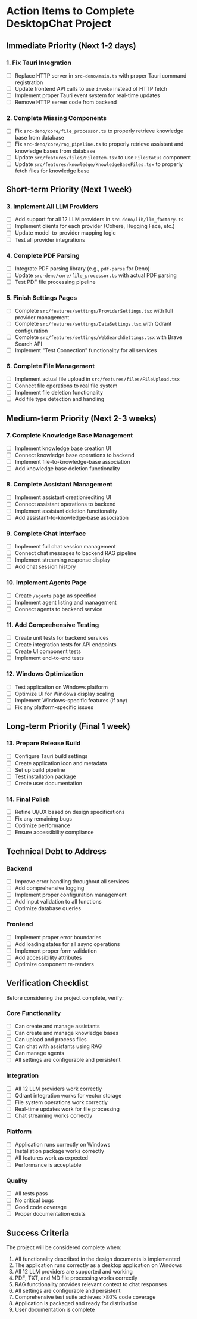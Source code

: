 # Action Items to Complete DesktopChat Project

## Immediate Priority (Next 1-2 days)

### 1. Fix Tauri Integration
- [ ] Replace HTTP server in `src-deno/main.ts` with proper Tauri command registration
- [ ] Update frontend API calls to use `invoke` instead of HTTP fetch
- [ ] Implement proper Tauri event system for real-time updates
- [ ] Remove HTTP server code from backend

### 2. Complete Missing Components
- [ ] Fix `src-deno/core/file_processor.ts` to properly retrieve knowledge base from database
- [ ] Fix `src-deno/core/rag_pipeline.ts` to properly retrieve assistant and knowledge bases from database
- [ ] Update `src/features/files/FileItem.tsx` to use `FileStatus` component
- [ ] Update `src/features/knowledge/KnowledgeBaseFiles.tsx` to properly fetch files for knowledge base

## Short-term Priority (Next 1 week)

### 3. Implement All LLM Providers
- [ ] Add support for all 12 LLM providers in `src-deno/lib/llm_factory.ts`
- [ ] Implement clients for each provider (Cohere, Hugging Face, etc.)
- [ ] Update model-to-provider mapping logic
- [ ] Test all provider integrations

### 4. Complete PDF Parsing
- [ ] Integrate PDF parsing library (e.g., `pdf-parse` for Deno)
- [ ] Update `src-deno/core/file_processor.ts` with actual PDF parsing
- [ ] Test PDF file processing pipeline

### 5. Finish Settings Pages
- [ ] Complete `src/features/settings/ProviderSettings.tsx` with full provider management
- [ ] Complete `src/features/settings/DataSettings.tsx` with Qdrant configuration
- [ ] Complete `src/features/settings/WebSearchSettings.tsx` with Brave Search API
- [ ] Implement "Test Connection" functionality for all services

### 6. Complete File Management
- [ ] Implement actual file upload in `src/features/files/FileUpload.tsx`
- [ ] Connect file operations to real file system
- [ ] Implement file deletion functionality
- [ ] Add file type detection and handling

## Medium-term Priority (Next 2-3 weeks)

### 7. Complete Knowledge Base Management
- [ ] Implement knowledge base creation UI
- [ ] Connect knowledge base operations to backend
- [ ] Implement file-to-knowledge-base association
- [ ] Add knowledge base deletion functionality

### 8. Complete Assistant Management
- [ ] Implement assistant creation/editing UI
- [ ] Connect assistant operations to backend
- [ ] Implement assistant deletion functionality
- [ ] Add assistant-to-knowledge-base association

### 9. Complete Chat Interface
- [ ] Implement full chat session management
- [ ] Connect chat messages to backend RAG pipeline
- [ ] Implement streaming response display
- [ ] Add chat session history

### 10. Implement Agents Page
- [ ] Create `/agents` page as specified
- [ ] Implement agent listing and management
- [ ] Connect agents to backend service

### 11. Add Comprehensive Testing
- [ ] Create unit tests for backend services
- [ ] Create integration tests for API endpoints
- [ ] Create UI component tests
- [ ] Implement end-to-end tests

### 12. Windows Optimization
- [ ] Test application on Windows platform
- [ ] Optimize UI for Windows display scaling
- [ ] Implement Windows-specific features (if any)
- [ ] Fix any platform-specific issues

## Long-term Priority (Final 1 week)

### 13. Prepare Release Build
- [ ] Configure Tauri build settings
- [ ] Create application icon and metadata
- [ ] Set up build pipeline
- [ ] Test installation package
- [ ] Create user documentation

### 14. Final Polish
- [ ] Refine UI/UX based on design specifications
- [ ] Fix any remaining bugs
- [ ] Optimize performance
- [ ] Ensure accessibility compliance

## Technical Debt to Address

### Backend
- [ ] Improve error handling throughout all services
- [ ] Add comprehensive logging
- [ ] Implement proper configuration management
- [ ] Add input validation to all functions
- [ ] Optimize database queries

### Frontend
- [ ] Implement proper error boundaries
- [ ] Add loading states for all async operations
- [ ] Implement proper form validation
- [ ] Add accessibility attributes
- [ ] Optimize component re-renders

## Verification Checklist

Before considering the project complete, verify:

### Core Functionality
- [ ] Can create and manage assistants
- [ ] Can create and manage knowledge bases
- [ ] Can upload and process files
- [ ] Can chat with assistants using RAG
- [ ] Can manage agents
- [ ] All settings are configurable and persistent

### Integration
- [ ] All 12 LLM providers work correctly
- [ ] Qdrant integration works for vector storage
- [ ] File system operations work correctly
- [ ] Real-time updates work for file processing
- [ ] Chat streaming works correctly

### Platform
- [ ] Application runs correctly on Windows
- [ ] Installation package works correctly
- [ ] All features work as expected
- [ ] Performance is acceptable

### Quality
- [ ] All tests pass
- [ ] No critical bugs
- [ ] Good code coverage
- [ ] Proper documentation exists

## Success Criteria

The project will be considered complete when:

1. All functionality described in the design documents is implemented
2. The application runs correctly as a desktop application on Windows
3. All 12 LLM providers are supported and working
4. PDF, TXT, and MD file processing works correctly
5. RAG functionality provides relevant context to chat responses
6. All settings are configurable and persistent
7. Comprehensive test suite achieves >80% code coverage
8. Application is packaged and ready for distribution
9. User documentation is complete